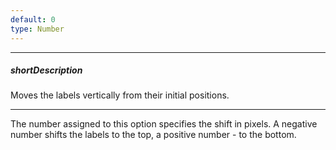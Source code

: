 ```yaml
---
default: 0
type: Number
---
```

---
##### shortDescription
Moves the labels vertically from their initial positions.

---
The number assigned to this option specifies the shift in pixels. A negative number shifts the labels to the top, a positive number - to the bottom.